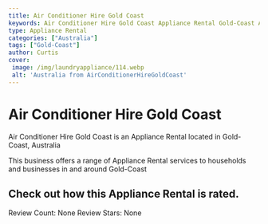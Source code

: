 ```yaml
---
title: Air Conditioner Hire Gold Coast
keywords: Air Conditioner Hire Gold Coast Appliance Rental Gold-Coast Australia 
type: Appliance Rental 
categories: ["Australia"]
tags: ["Gold-Coast"]
author: Curtis
cover:
 image: /img/laundryappliance/114.webp
 alt: 'Australia from AirConditionerHireGoldCoast'
---
```


# Air Conditioner Hire Gold Coast
Air Conditioner Hire Gold Coast is an Appliance Rental located in Gold-Coast, Australia

This business offers a range of Appliance Rental services to households and businesses in and around Gold-Coast

## Check out how this Appliance Rental is rated.
Review Count: None
Review Stars: None
